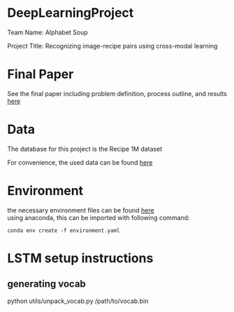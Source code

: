 # DeepLearningProject

Team Name: Alphabet Soup

Project Title: Recognizing image-recipe pairs using cross-modal learning

# Final Paper
See the final paper including problem definition, process outline, and results [here](Report/Project_Report___CS_7643.pdf)

# Data
The database for this project is the Recipe 1M dataset

For convenience, the used data can be found [here](Database/DataDrive.txt)

# Environment
the necessary environment files can be found [here](environment.yaml)  
using anaconda, this can be imported with following command:
```
conda env create -f environment.yaml
```

# LSTM setup instructions
## generating vocab
python utils/unpack_vocab.py /path/to/vocab.bin
